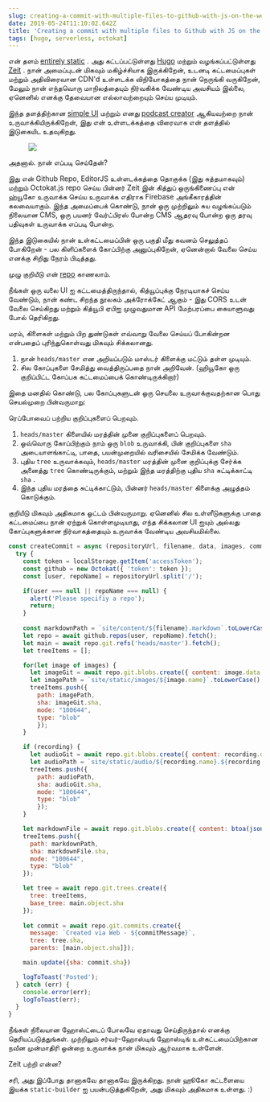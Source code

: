 ```yaml
---
slug: creating-a-commit-with-multiple-files-to-github-with-js-on-the-web
date: 2019-05-24T11:10:02.642Z
title: 'Creating a commit with multiple files to Github with JS on the web'
tags: [hugo, serverless, octokat]
---
```

என் தளம் [entirely static](https://github.com/PaulKinlan/paul.kinlan.me) . அது கட்டப்பட்டுள்ளது [Hugo](https://gohugo.io) மற்றும் வழங்கப்பட்டுள்ளது [Zeit](https://zeit.co) . நான் அமைப்புடன் மிகவும் மகிழ்ச்சியாக இருக்கிறேன், உடனடி கட்டமைப்புகள் மற்றும் அதிவிரைவான CDN&#39;d உள்ளடக்க விநியோகத்தை நான் நெருங்கி வருகிறேன், மேலும் நான் எந்தவொரு மாநிலத்தையும் நிர்வகிக்க வேண்டிய அவசியம் இல்லை, ஏனெனில் எனக்கு தேவையான எல்லாவற்றையும் செய்ய முடியும்.

இந்த தளத்திற்கான [simple UI](https://github.com/PaulKinlan/paul.kinlan.me/tree/main/static/share/image) மற்றும் எனது [podcast creator](https://github.com/PaulKinlan/podcastinabox-editor) ஆகியவற்றை நான் உருவாக்கியிருக்கிறேன், இது என் உள்ளடக்கத்தை விரைவாக என் தளத்தில் இடுகையிட உதவுகிறது.

<figure><img src="/images/2019-05-24-creating-a-commit-with-multiple-files-to-github-with-js-on-the-web-0.jpeg"></figure>

அதனால். நான் எப்படி செய்தேன்?

இது என் Github Repo, EditorJS உள்ளடக்கத்தை தொகுக்க (இது சுத்தமாகவும்) மற்றும் Octokat.js repo செய்ய பின்னர் Zeit இன் கித்துப் ஒருங்கிணைப்பு என் ஹ்யூகோ உருவாக்க செய்ய உருவாக்க எதிராக Firebase அங்கீகாரத்தின் கலவையாகும். இந்த அமைப்பைக் கொண்டு, நான் ஒரு முற்றிலும் சுய வழங்கப்படும் நிலையான CMS, ஒரு பயனர் வேர்ட்பிரஸ் போன்ற CMS ஆதரவு போன்ற ஒரு தரவு பதிவுகள் உருவாக்க எப்படி போன்ற.

இந்த இடுகையில் நான் உள்கட்டமைப்பின் ஒரு பகுதி மீது கவனம் செலுத்தப் போகிறேன் - பல கிளிப்களைக் கோப்பிற்கு அனுப்புகிறேன், ஏனென்றால் வேலை செய்ய எனக்கு சிறிது நேரம் பிடித்தது.

முழு குறியீடு என் [repo](https://github.com/PaulKinlan/podcastinabox-editor/blob/master/record/javascripts/main.mjs#L90) காணலாம்.

நீங்கள் ஒரு வலை UI ஐ கட்டமைத்திருந்தால், கித்யூப்புக்கு நேரடியாகச் செய்ய வேண்டும், நான் கண்ட சிறந்த நூலகம் அக்ரோக்கேட் ஆகும் - இது CORS உடன் வேலை செய்கிறது மற்றும் கித்யூபி ஏபிஐ முழுவதுமான API மேற்பரப்பை கையாளுவது போல் தெரிகிறது.

மரம், கிளைகள் மற்றும் பிற துண்டுகள் எவ்வாறு வேலை செய்யப் போகின்றன என்பதைப் புரிந்துகொள்வது மிகவும் சிக்கலானது.

1. நான் `heads/master` என அறியப்படும் மாஸ்டர் கிளைக்கு மட்டும் தள்ள முடியும்.
1. சில கோப்புகளை சேமித்து வைத்திருப்பதை நான் அறிவேன். (ஹியூகோ ஒரு குறிப்பிட்ட கோப்பக கட்டமைப்பைக் கொண்டிருக்கிறார்)


இதை மனதில் கொண்டு, பல கோப்புகளுடன் ஒரு செயலை உருவாக்குவதற்கான பொது செயல்முறை பின்வருமாறு:

ரெப்போவைப் பற்றிய குறிப்புகளைப் பெறவும்.

1. `heads/master` கிளையில் மரத்தின் முனை குறிப்புகளைப் பெறவும்.
1. ஒவ்வொரு கோப்பிற்கும் நாம் ஒரு `blob` உருவாக்கி, பின் குறிப்புகளை `sha` அடையாளங்காட்டி, பாதை, பயன்முறையில் வரிசையில் சேமிக்க வேண்டும்.
1. புதிய `tree` உருவாக்கவும், `heads/master` மரத்தின் முனை குறிப்புக்கு சேர்க்க அனைத்து `tree` கொண்டிருக்கும், மற்றும் இந்த மரத்திற்கு புதிய `sha` சுட்டிக்காட்டி `sha` .
1. இந்த புதிய மரத்தை சுட்டிக்காட்டும், பின்னர் `heads/master` கிளைக்கு அழுத்தம் கொடுக்கும்.

குறியீடு மிகவும் அதிகமாக ஓட்டம் பின்வருமாறு. ஏனெனில் சில உள்ளீடுகளுக்கு பாதை கட்டமைப்பை நான் ஏற்றுக் கொள்ளமுடியாது, எந்த சிக்கலான UI ஐயும் அல்லது கோப்புகளுக்கான நிர்வாகத்தையும் உருவாக்க வேண்டிய அவசியமில்லை.

```JavaScript
const createCommit = async (repositoryUrl, filename, data, images, commitMessage, recording) => {
  try {
    const token = localStorage.getItem('accessToken');
    const github = new Octokat({ 'token': token });
    const [user, repoName] = repositoryUrl.split('/');

    if(user === null || repoName === null) {
      alert('Please specifiy a repo');
      return;
    }
    
    const markdownPath = `site/content/${filename}.markdown`.toLowerCase();
    let repo = await github.repos(user, repoName).fetch();
    let main = await repo.git.refs('heads/master').fetch();
    let treeItems = [];

    for(let image of images) {
      let imageGit = await repo.git.blobs.create({ content: image.data, encoding: 'base64' });
      let imagePath = `site/static/images/${image.name}`.toLowerCase();
      treeItems.push({
        path: imagePath,
        sha: imageGit.sha,
        mode: "100644",
        type: "blob"
        });
    }

    if (recording) {
      let audioGit = await repo.git.blobs.create({ content: recording.data, encoding: 'base64' });
      let audioPath = `site/static/audio/${recording.name}.${recording.extension}`.toLowerCase();
      treeItems.push({
        path: audioPath,
        sha: audioGit.sha,
        mode: "100644",
        type: "blob"
        });
    }

    let markdownFile = await repo.git.blobs.create({ content: btoa(jsonEncode(data)), encoding: 'base64' });
    treeItems.push({
      path: markdownPath,
      sha: markdownFile.sha,
      mode: "100644",
      type: "blob"
    });

    let tree = await repo.git.trees.create({
      tree: treeItems,
      base_tree: main.object.sha
    });
  
    let commit = await repo.git.commits.create({
      message: `Created via Web - ${commitMessage}`,
      tree: tree.sha,
      parents: [main.object.sha]});

    main.update({sha: commit.sha})

    logToToast('Posted');
  } catch (err) {
    console.error(err);
    logToToast(err);
  }
}
```

நீங்கள் நிலையான ஹோஸ்ட்டைப் போலவே ஏதாவது செய்திருந்தால் எனக்கு தெரியப்படுத்துங்கள். முற்றிலும் சர்வர்-ஹோஸ்டிங் ஹோஸ்டிங் உள்கட்டமைப்பிற்கான நவீன முன்மாதிரி ஒன்றை உருவாக்க நான் மிகவும் ஆர்வமாக உள்ளேன்.

Zeit பற்றி என்ன?

சரி, அது இப்போது தானாகவே தானாகவே இருக்கிறது. நான் ஹூகோ கட்டளையை இயக்க `static-builder` ஐ பயன்படுத்துகிறேன், அது மிகவும் அதிகமாக உள்ளது. :)